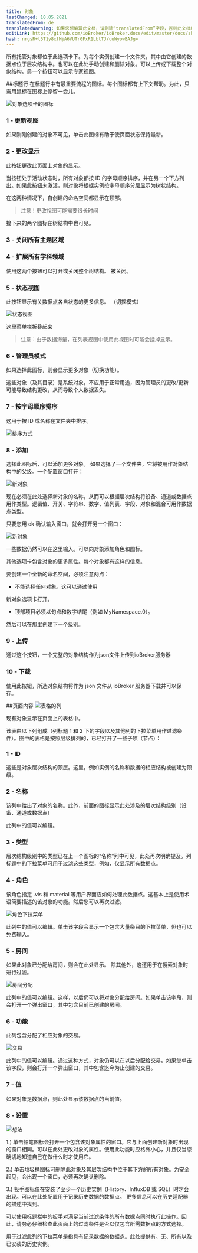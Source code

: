 ```yaml
---
title: 对象
lastChanged: 10.05.2021
translatedFrom: de
translatedWarning: 如果您想编辑此文档，请删除“translatedFrom”字段，否则此文档将再次自动翻译
editLink: https://github.com/ioBroker/ioBroker.docs/edit/master/docs/zh-cn/admin/objects.md
hash: nrgsR+t5T1y8xfMjA6VUTr0FxR1LbtTJ/uuWyowBAJg=
---
```

所有托管对象都位于此选项卡下。为每个实例创建一个文件夹，其中由它创建的数据点位于层次结构中。也可以在此处手动创建和删除对象。可以上传或下载整个对象结构。另一个按钮可以显示专家视图。

##标题行
在标题行中有最重要流程的图标。每个图标都有上下文帮助。为此，只需用鼠标在图标上停留一会儿。

![对象选项卡的图标](../../de/admin/media/ADMIN_Objekte_numbers.png)

### 1 - 更新视图
如果刚刚创建的对象不可见，单击此图标有助于使页面状态保持最新。

### 2 - 更改显示
此按钮更改此页面上对象的显示。

当按钮处于活动状态时，所有对象都按 ID 的字母顺序排序，并在另一个下方列出。如果此按钮未激活，则对象将根据实例按字母顺序分层显示为树状结构。

在这两种情况下，自创建的命名空间都显示在顶部。

> 注意！更改视图可能需要很长时间

接下来的两个图标在树结构中也可见。

### 3 - 关闭所有主题区域
### 4 - 扩展所有学科领域
使用这两个按钮可以打开或关闭整个树结构。
被关闭。

### 5 - 状态视图
此按钮显示有关数据点各自状态的更多信息。 （切换模式）

![状态视图](../../de/admin/media/ADMIN_Objekte_status_tree.png)

这里菜单栏折叠起来

> 注意：由于数据海量，在列表视图中使用此视图时可能会挂掉显示。

### 6 - 管理员模式
如果选择此图标，则会显示更多对象（切换功能）。

这些对象（及其目录）是系统对象，不应用于正常用途，因为管理员的更改/更新可能导致结构更改，从而导致个人数据丢失。

### 7 - 按字母顺序排序
这用于按 ID 或名称在文件夹中排序。

![排序方式](../../de/admin/media/ADMIN_Objekte_Sortieren.gif)

### 8 - 添加
选择此图标后，可以添加更多对象。
如果选择了一个文件夹，它将被用作对象结构中的父级。一个配置窗口打开：

![新对象](../../de/admin/media/ADMIN_Objekte_new_01.png)

现在必须在此处选择新对象的名称，从而可以根据层次结构将设备、通道或数据点用作类型。逻辑值、开关、字符串、数字、值列表、字段、对象和混合可用作数据点类型。

只要您用 ok 确认输入窗口，就会打开另一个窗口：

![新对象](../../de/admin/media/ADMIN_Objekte_new_02.png)

一些数据仍然可以在这里输入。可以向对象添加角色和图标。

其他选项卡包含对象的更多属性。每个对象都有这样的信息。

要创建一个全新的命名空间，必须注意两点：

* 不能选择任何对象。这可以通过使用

新对象选项卡打开。

* 顶部项目必须以句点和数字结尾（例如 MyNamespace.0）。

然后可以在那里创建下一个级别。

### 9 - 上传
通过这个按钮，一个完整的对象结构作为json文件上传到ioBroker服务器

### 10 - 下载
使用此按钮，所选对象结构将作为 json 文件从 ioBroker 服务器下载并可以保存。

##页面内容
![表格的列](../../de/admin/media/ADMIN_Objekte_numbers02.png)

现有对象显示在页面上的表格中。

该表由以下列组成（列标题 1 和 2 下的字段以及其他列的下拉菜单用作过滤条件）。图中的表格是按照层级排列的，已经打开了一些子项（节点）：

### 1 - ID
这些是对象层次结构的顶层。这里，例如实例的名称和数据的相应结构被创建为顶级。

### 2 - 名称
该列中给出了对象的名称。此外，前面的图标显示此处涉及的层次结构级别（设备、通道或数据点）

此列中的值可以编辑。

### 3 - 类型
层次结构级别中的类型已在上一个图标的“名称”列中可见，此处再次明确提及。列标题中的下拉菜单可用于过滤这些类型，例如，仅显示所有数据点。

### 4 - 角色
该角色指定 .vis 和 material 等用户界面应如何处理此数据点。这基本上是使用术语简要描述的该对象的功能。然后您可以再次过滤。

![角色下拉菜单](../../de/admin/media/ADMIN_Objekte_role.png)

此列中的值可以编辑。单击该字段会显示一个包含大量条目的下拉菜单，但也可以免费输入。

### 5 - 房间
如果此对象已分配给房间，则会在此处显示。
除其他外，这还用于在搜索对象时进行过滤。

![房间分配](../../de/admin/media/ADMIN_Objekte_rooms.png)

此列中的值可以编辑。这样，以后仍可以将对象分配给房间。如果单击该字段，则会打开一个弹出窗口，其中包含目前已创建的房间。

### 6 - 功能
此列包含分配了相应对象的交易。

![交易](../../de/admin/media/ADMIN_Objekte_functions.png)

此列中的值可以编辑。通过这种方式，对象仍可以在以后分配给交易。如果您单击该字段，则会打开一个弹出窗口，其中包含迄今为止创建的交易。

### 7 - 值
如果对象是数据点，则此处显示该数据点的当前值。

### 8 - 设置
![想法](../../de/admin/media/ADMIN_Objekte_numbers03.png)

1.) 单击铅笔图标会打开一个包含该对象属性的窗口。它与上面创建新对象时出现的窗口相同。可以在此处更改对象的属性。使用此功能时应格外小心，并且仅当您确切地知道自己在做什么时才使用它。

2.) 单击垃圾桶图标可删除此对象及其层次结构中位于其下方的所有对象。为安全起见，会出现一个窗口，必须再次确认删除。

3.) 扳手图标仅在安装了至少一个历史实例（History、InfluxDB 或 SQL）时才会出现。可以在此处配置用于记录历史数据的数据点。
更多信息可以在历史适配器的描述中找到。

可以使用标题栏中的扳手对满足当前过滤条件的所有数据点同时执行此操作。因此，请务必仔细检查此页面上的过滤条件是否以仅包含所需数据点的方式选择。

用于过滤此列的下拉菜单是指具有记录数据的数据点。此处提供有、无、所有以及已安装的历史实例。